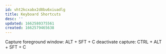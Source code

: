 ```yaml
---
id: vht2kcxabx2d8bu6xiuadlg
title: Keyboard Shortcuts
desc: ''
updated: 1662580375561
created: 1662579465638
---
```

Capture foreground window: ALT + SFT + C
deactivate capture: CTRL + ALT + SFT + C